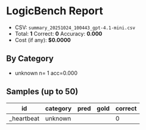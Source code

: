 # LogicBench Report

- CSV: `summary_20251024_100443_gpt-4.1-mini.csv`
- Total: **1**  Correct: **0**  Accuracy: **0.000**
- Cost (if any): **$0.0000**

## By Category
- unknown      n=  1 acc=0.000

## Samples (up to 50)

id | category | pred | gold | correct
---|---|---|---|---
_heartbeat | unknown |  |  | 0
